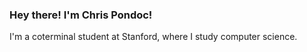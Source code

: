 ### Hey there! I'm Chris Pondoc!

I'm a coterminal student at Stanford, where I study computer science.
